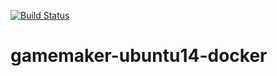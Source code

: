 [![Build Status](https://travis-ci.org/DoniB/gamemaker-ubuntu14-docker.svg?branch=master)](https://travis-ci.org/DoniB/gamemaker-ubuntu14-docker)

# gamemaker-ubuntu14-docker
